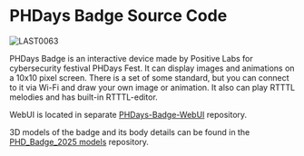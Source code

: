 # PHDays Badge Source Code

![LAST0063](https://github.com/user-attachments/assets/c6ef8c73-12f9-4978-b324-96bd69605260)

PHDays Badge is an interactive device made by Positive Labs for cybersecurity festival PHDays Fest. It can display images and animations on a 10x10 pixel screen. There is a set of some standard, but you can connect to it via Wi-Fi and draw your own image or animation. It also can play RTTTL melodies and has built-in RTTTL-editor.

WebUI is located in separate [PHDays-Badge-WebUI](https://github.com/nlef/PHDays-Badge-WebUI) repository.

3D models of the badge and its body details can be found in the [PHD_Badge_2025 models](https://github.com/Ushinbuy/PHD_Badge_2025) repository.
